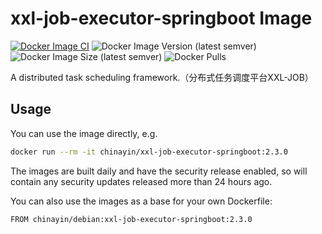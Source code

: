 xxl-job-executor-springboot Image
=================

[![Docker Image CI](https://github.com/chinayin-docker/xxl-job-executor-springboot/actions/workflows/ci.yml/badge.svg?event=schedule)](https://github.com/chinayin-docker/xxl-job-executor-springboot/actions/workflows/ci.yml)
![Docker Image Version (latest semver)](https://img.shields.io/docker/v/chinayin/xxl-job-executor-springboot?sort=semver)
![Docker Image Size (latest semver)](https://img.shields.io/docker/image-size/chinayin/xxl-job-executor-springboot?sort=semver)
![Docker Pulls](https://img.shields.io/docker/pulls/chinayin/xxl-job-executor-springboot)

A distributed task scheduling framework.（分布式任务调度平台XXL-JOB）

Usage
------------

You can use the image directly, e.g.

```bash
docker run --rm -it chinayin/xxl-job-executor-springboot:2.3.0
```

The images are built daily and have the security release enabled, so will contain any security updates released more
than 24 hours ago.

You can also use the images as a base for your own Dockerfile:

```bash
FROM chinayin/debian:xxl-job-executor-springboot:2.3.0
```
